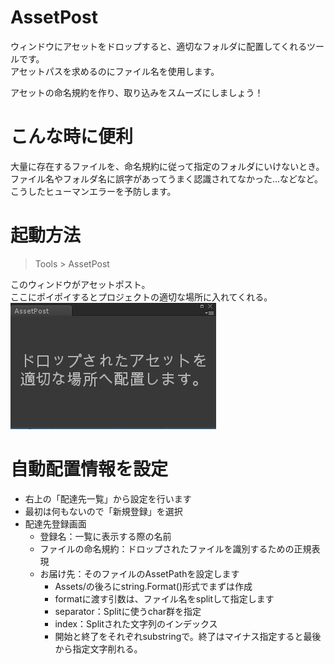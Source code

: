 # AssetPost
ウィンドウにアセットをドロップすると、適切なフォルダに配置してくれるツールです。<br>
アセットパスを求めるのにファイル名を使用します。

アセットの命名規約を作り、取り込みをスムーズにしましょう！


# こんな時に便利
大量に存在するファイルを、命名規約に従って指定のフォルダにいけないとき。<br>
ファイル名やフォルダ名に誤字があってうまく認識されてなかった…などなど。<br>
こうしたヒューマンエラーを予防します。


# 起動方法

> Tools > AssetPost

このウィンドウがアセットポスト。<br>
ここにポイポイするとプロジェクトの適切な場所に入れてくれる。<br>
![AssetPostイメージ](./Readme_files/assetpost_image.jpg "image")


# 自動配置情報を設定

* 右上の「配達先一覧」から設定を行います
* 最初は何もないので「新規登録」を選択
* 配達先登録画面
	* 登録名：一覧に表示する際の名前
	* ファイルの命名規約：ドロップされたファイルを識別するための正規表現
	* お届け先：そのファイルのAssetPathを設定します
		* Assets/の後ろにstring.Format()形式でまずは作成
		* formatに渡す引数は、ファイル名をsplitして指定します
		* separator：Splitに使うchar群を指定
		* index：Splitされた文字列のインデックス
		* 開始と終了をそれぞれsubstringで。終了はマイナス指定すると最後から指定文字削れる。
